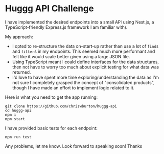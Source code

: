 # Huggg API Challenge

I have implemented the desired endpoints into a small API using Nest.js, a TypeScript-friendly Express.js framework I am familiar with).

My approach:
- I opted to re-structure the data on-start-up rather than use a lot of `find`s and `filter`s in my endpoints. This seemed much more performant and felt like it would scale better given using a large JSON file.
- Using TypeScript meant I could define interfaces for the data structures, then not have to worry too much about explicit testing for what data was returned.
- I'd love to have spent more time exploring/understanding the data as I'm not sure I completely grasped the concept of "consolidated products", though I have made an effort to implement logic related to it.

Here is what you need to get the app running:
```
git clone https://github.com/chriswburton/huggg-api
cd huggg-api
npm i
npm start
```

I have provided basic tests for each endpoint:
```
npm run test
```

Any problems, let me know. Look forward to speaking soon! Thanks
